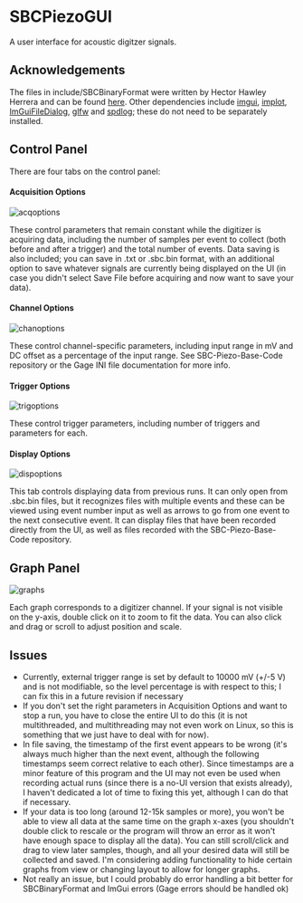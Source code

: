 # SBCPiezoGUI

A user interface for acoustic digitzer signals. 

## Acknowledgements
The files in include/SBCBinaryFormat were written by Hector Hawley Herrera and can be found [here](https://github.com/SBC-Collaboration/SiPMCharacterization). Other dependencies include [imgui](https://github.com/ocornut/imgui), [implot](https://github.com/epezent/implot), [ImGuiFileDialog](https://github.com/aiekick/ImGuiFileDialog/tree/master), [glfw](https://github.com/glfw/glfw) and [spdlog](https://github.com/gabime/spdlog); these do not need to be separately installed.

## Control Panel
There are four tabs on the control panel:

#### Acquisition Options
![acqoptions](https://github.com/cmitch819/SBCPiezoGUI/assets/22796402/a358e155-17d2-4f86-a1b9-cf15919936d6)

These control parameters that remain constant while the digitizer is acquiring data, including the number of samples per event to collect (both before and after a trigger) and the total number of events. Data saving is also included; you can save in .txt or .sbc.bin format, with an additional option to save whatever signals are currently being displayed on the UI (in case you didn't select Save File before acquiring and now want to save your data). 

#### Channel Options
![chanoptions](https://github.com/cmitch819/SBCPiezoGUI/assets/22796402/f7853fa9-265f-4e6e-bf13-e69c8b8b3cd4)

These control channel-specific parameters, including input range in mV and DC offset as a percentage of the input range. See SBC-Piezo-Base-Code repository or the Gage INI file documentation for more info.

#### Trigger Options
![trigoptions](https://github.com/cmitch819/SBCPiezoGUI/assets/22796402/41a00d63-93c1-4e24-99de-9f8620d8a4b7)

These control trigger parameters, including number of triggers and parameters for each.

#### Display Options
![dispoptions](https://github.com/cmitch819/SBCPiezoGUI/assets/22796402/fd3f8f52-3ad4-4cd8-b131-8a64f567e75e)

This tab controls displaying data from previous runs. It can only open from .sbc.bin files, but it recognizes files with multiple events and these can be viewed using event number input as well as arrows to go from one event to the next consecutive event. It can display files that have been recorded directly from the UI, as well as files recorded with the SBC-Piezo-Base-Code repository.

## Graph Panel
![graphs](https://github.com/cmitch819/SBCPiezoGUI/assets/22796402/80794811-4a8e-4826-ab8b-ec144cf97bad)

Each graph corresponds to a digitizer channel. If your signal is not visible on the y-axis, double click on it to zoom to fit the data. You can also click and drag or scroll to adjust position and scale.

## Issues

- Currently, external trigger range is set by default to 10000 mV (+/-5 V) and is not modifiable, so the level percentage is with respect to this; I can fix this in a future revision if necessary
- If you don't set the right parameters in Acquisition Options and want to stop a run, you have to close the entire UI to do this (it is not multithreaded, and multithreading may not even work on Linux, so this is something that we just have to deal with for now).
- In file saving, the timestamp of the first event appears to be wrong (it's always much higher than the next event, although the following timestamps seem correct relative to each other). Since timestamps are a minor feature of this program and the UI may not even be used when recording actual runs (since there is a no-UI version that exists already), I haven't dedicated a lot of time to fixing this yet, although I can do that if necessary.
- If your data is too long (around 12-15k samples or more), you won't be able to view all data at the same time on the graph x-axes (you shouldn't double click to rescale or the program will throw an error as it won't have enough space to display all the data). You can still scroll/click and drag to view later samples, though, and all your desired data will still be collected and saved. I'm considering adding functionality to hide certain graphs from view or changing layout to allow for longer graphs.
- Not really an issue, but I could probably do error handling a bit better for SBCBinaryFormat and ImGui errors (Gage errors should be handled ok)
